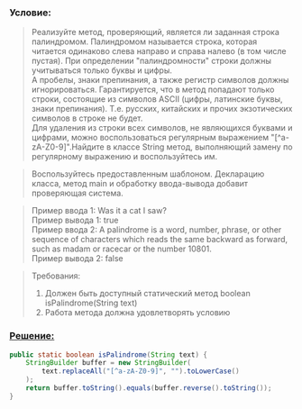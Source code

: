 ### Условие:
>Реализуйте метод, проверяющий, является ли заданная строка палиндромом. 
> Палиндромом называется строка, которая читается одинаково слева направо и справа 
> налево (в том числе пустая). При определении "палиндромности" строки должны 
> учитываться только буквы и цифры.   
> А пробелы, знаки препинания, а также регистр 
> символов должны игнорироваться. Гарантируется, что в метод попадают 
> только строки, состоящие из символов ASCII (цифры, латинские буквы, знаки препинания). 
> Т.е. русских, китайских и прочих экзотических символов в строке не будет.  
Для удаления из строки всех символов, не являющихся буквами и цифрами, можно воспользоваться регулярным выражением "[^a-zA-Z0-9]".Найдите в классе String метод, выполняющий замену по регулярному выражению и воспользуйтесь им.

>Воспользуйтесь предоставленным шаблоном. Декларацию класса, метод main и обработку ввода-вывода добавит проверяющая система.

>Пример ввода 1: Was it a cat I saw?   
Пример вывода 1: true   
Пример ввода 2: A palindrome is a word, number, phrase, or other sequence of characters which reads the same backward as forward, such as madam or racecar or the number 10801.   
Пример вывода 2: false   

>Требования:
>1. Должен быть доступный статический метод boolean isPalindrome(String text)
>2. Работа метода должна удовлетворять условию

### [Решение:]()
```java
public static boolean isPalindrome(String text) {
    StringBuilder buffer = new StringBuilder(
        text.replaceAll("[^a-zA-Z0-9]", "").toLowerCase()
    );
    return buffer.toString().equals(buffer.reverse().toString());
}
```
